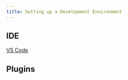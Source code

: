 ```yaml
---
title: Setting up a Development Environment
---
```

## IDE

[VS Code](https://youtu.be/epQgFt4NTPI)

## Plugins

